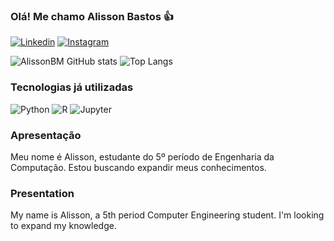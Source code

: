 ### Olá! Me chamo Alisson Bastos 👍

[![Linkedin](https://img.shields.io/badge/LinkedIn-0077B5?style=for-the-badge&logo=linkedin&logoColor=white)](https://www.linkedin.com/in/alisson-bastos-maciel-767030255/)
[![Instagram](https://img.shields.io/badge/Instagram-E4405F?style=for-the-badge&logo=instagram&logoColor=white)](https://www.instagram.com/_alissonbm_?igsh=MXE0MDJ4Y3ljY2o5aw==)

![AlissonBM GitHub stats](https://github-readme-stats.vercel.app/api?username=AlissonBM&hide=contribs,prs&show_icons=true&theme=dark&bg_color=00000000)
![Top Langs](https://github-readme-stats.vercel.app/api/top-langs/?username=AlissonBM&layout=compact&show_icons=true&theme=dark&bg_color=00000000)

### Tecnologias já utilizadas
![Python](https://img.shields.io/badge/Python-3776AB?style=for-the-badge&logo=python&logoColor=white)
![R](https://img.shields.io/badge/R-276DC3?style=for-the-badge&logo=r&logoColor=white)
![Jupyter](https://img.shields.io/badge/Jupyter-black?style=for-the-badge&logo=Jupyter)


### Apresentação
Meu nome é Alisson, estudante do 5º período de Engenharia da Computação. Estou buscando expandir meus
conhecimentos.

### Presentation
My name is Alisson, a 5th period Computer Engineering student. I'm looking to expand my
knowledge.
